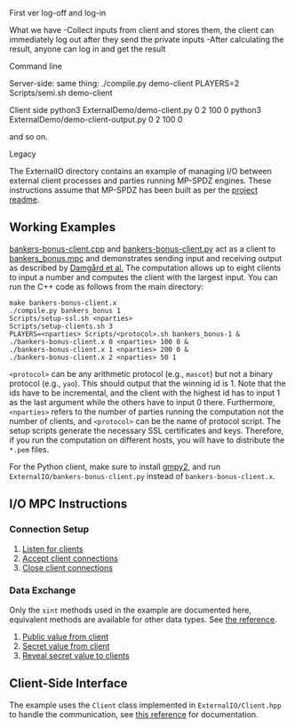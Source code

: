 First ver log-off and log-in

What we have
-Collect inputs from client and stores them, the client can immediately log out after they send the private inputs
-After calculating the result, anyone can log in and get the result

Command line

Server-side:
same thing:
./compile.py demo-client
PLAYERS=2 Scripts/semi.sh demo-client

Client side
python3 ExternalDemo/demo-client.py 0 2 100 0
python3 ExternalDemo/demo-client-output.py 0 2 100 0

and so on.

Legacy

The ExternalIO directory contains an example of managing I/O between
external client processes and parties running MP-SPDZ engines. These
instructions assume that MP-SPDZ has been built as per the [project
readme](../README.md).

## Working Examples

[bankers-bonus-client.cpp](../ExternalIO/bankers-bonus-client.cpp) and
[bankers-bonus-client.py](../ExternalIO/bankers-bonus-client.py) act as a
client to [bankers_bonus.mpc](../Programs/Source/bankers_bonus.mpc)
and demonstrates sending input and receiving output as described by
[Damgård et al.](https://eprint.iacr.org/2015/1006) The computation
allows up to eight clients to input a number and computes the client
with the largest input. You can run the C++ code as follows from the main
directory:

```
make bankers-bonus-client.x
./compile.py bankers_bonus 1
Scripts/setup-ssl.sh <nparties>
Scripts/setup-clients.sh 3
PLAYERS=<nparties> Scripts/<protocol>.sh bankers_bonus-1 &
./bankers-bonus-client.x 0 <nparties> 100 0 &
./bankers-bonus-client.x 1 <nparties> 200 0 &
./bankers-bonus-client.x 2 <nparties> 50 1
```

`<protocol>` can be any arithmetic protocol (e.g., `mascot`) but not a
binary protocol (e.g., `yao`).
This should output that the winning id is 1. Note that the ids have to
be incremental, and the client with the highest id has to input 1 as
the last argument while the others have to input 0 there. Furthermore,
`<nparties>` refers to the number of parties running the computation
not the number of clients, and `<protocol>` can be the name of
protocol script. The setup scripts generate the necessary SSL
certificates and keys. Therefore, if you run the computation on
different hosts, you will have to distribute the `*.pem` files.

For the Python client, make sure to install
[gmpy2](https://pypi.org/project/gmpy2), and run
`ExternalIO/bankers-bonus-client.py` instead of
`bankers-bonus-client.x`.

## I/O MPC Instructions

### Connection Setup

1. [Listen for clients](https://mp-spdz.readthedocs.io/en/latest/Compiler.html#Compiler.library.listen_for_clients)
2. [Accept client connections](https://mp-spdz.readthedocs.io/en/latest/Compiler.html#Compiler.library.accept_client_connection)
3. [Close client connections](https://mp-spdz.readthedocs.io/en/latest/instructions.html#Compiler.instructions.closeclientconnection)

### Data Exchange

Only the `sint` methods used in the example are documented here, equivalent methods are available for other data types. See [the reference](https://mp-spdz.readthedocs.io/en/latest/Compiler.html#module-Compiler.types).

1. [Public value from client](https://mp-spdz.readthedocs.io/en/latest/Compiler.html#Compiler.types.regint.read_from_socket)
2. [Secret value from client](https://mp-spdz.readthedocs.io/en/latest/Compiler.html#Compiler.types.sint.receive_from_client)
3. [Reveal secret value to clients](https://mp-spdz.readthedocs.io/en/latest/Compiler.html#Compiler.types.sint.reveal_to_clients)

## Client-Side Interface

The example uses the `Client` class implemented in
`ExternalIO/Client.hpp` to handle the communication, see
[this reference](https://mp-spdz.readthedocs.io/en/latest/io.html#reference) for
documentation.
